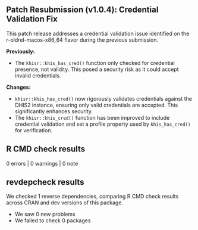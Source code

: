 ## Patch Resubmission (v1.0.4): Credential Validation Fix

This patch release addresses a credential validation issue identified on the r-oldrel-macos-x86_64 flavor during the previous submission.

**Previously:**

* The `khisr::khis_has_cred()` function only checked for credential presence, not validity. This posed a security risk as it could accept invalid credentials.

**Changes:**

* `khisr::khis_has_cred()` now rigorously validates credentials against the DHIS2 instance, ensuring only valid credentials are accepted. This significantly enhances security.
* The `khisr::khis_cred()` function has been improved to include credential validation and set a profile property used by `khis_has_cred()` for verification.

## R CMD check results

0 errors | 0 warnings | 0 note

## revdepcheck results

We checked 1 reverse dependencies, comparing R CMD check results across CRAN and dev versions of this package.

 * We saw 0 new problems
 * We failed to check 0 packages
